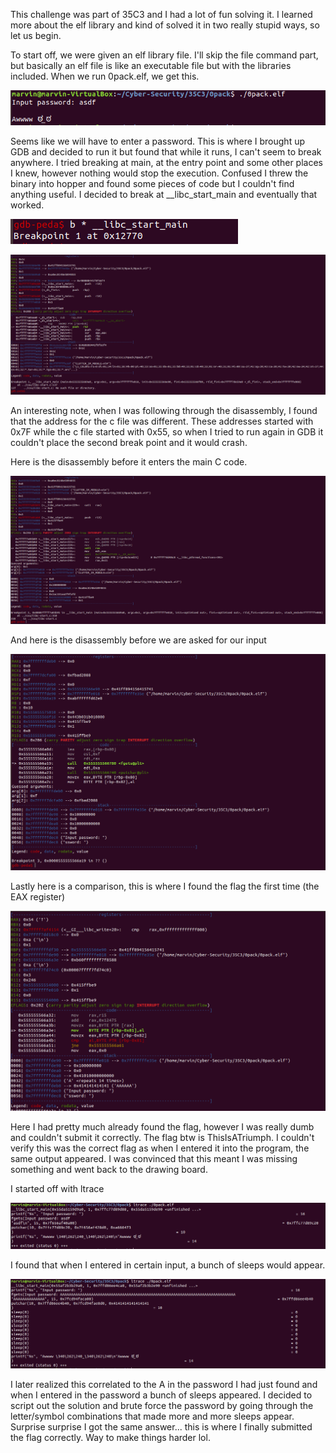 This challenge was part of 35C3 and I had a lot of fun solving it. I learned more about the elf library and kind of solved it in two
really stupid ways, so let us begin.

To start off, we were given an elf library file. I'll skip the file command part, but basically an elf file is like an executable 
file but with the libraries included. When we run 0pack.elf, we get this.

![initial_run](pics/initial_run.PNG)

Seems like we will have to enter a password. This is where I brought up GDB and decided to run it but found that while it runs, I 
can't seem to break anywhere. I tried breaking at main, at the entry point and some other places I knew, however nothing would stop
the execution. Confused I threw the binary into hopper and found some pieces of code but I couldn't find anything useful. I decided
to break at __libc_start_main and eventually that worked. 

![Breaking at libc](pics/break_main.PNG)

![GDB view of libc](pics/b_main_2.PNG)

An interesting note, when I was following through the disassembly, I found that the address for the c file was different. These 
addresses started with 0x7F while the c file started with 0x55, so when I tried to run again in GDB it couldn't place the second
break point and it would crash. 

Here is the disassembly before it enters the main C code. 

![Going to C file](pics/fgets.PNG)

And here is the disassembly before we are asked for our input

![Input](pics/input.PNG)

Lastly here is a comparison, this is where I found the flag the first time (the EAX register) 

![Comparison](pics/comparison.PNG)

Here I had pretty much already found the flag, however I was really dumb and couldn't submit it correctly. The flag btw is 
ThisIsATriumph. I couldn't verify this was the correct flag as when I entered it into the program, the same output appeared. 
I was convinced that this meant I was missing something and went back to the drawing board. 

I started off with ltrace

![First ltrace](pics/ltace.PNG)

I found that when I entered in certain input, a bunch of sleeps would appear. 

![Second ltrace](pics/ltrace_A.PNG)

I later realized this correlated to the A in the password I had just found and when I entered in the password a bunch of sleeps
appeared. I decided to script out the solution and brute force the password by going through the letter/symbol combinations that
made more and more sleeps appear. Surprise surprise I got the same answer... this is where I finally submitted the flag correctly.
Way to make things harder lol.

